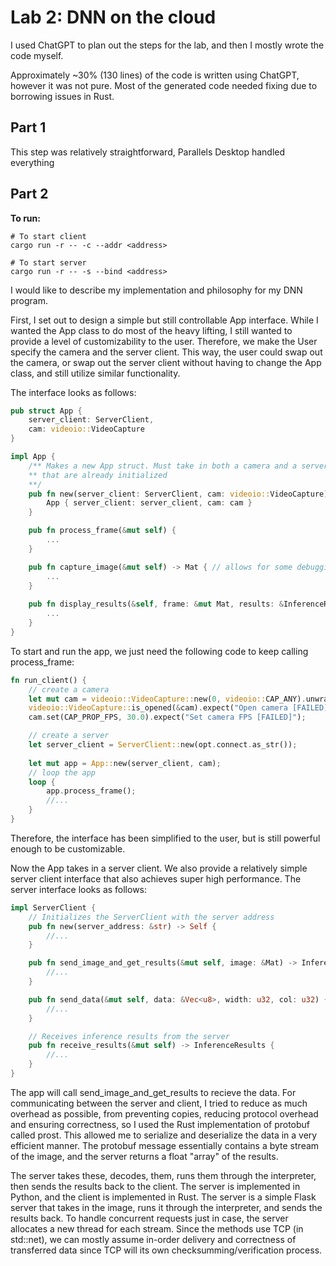 # Lab 2: DNN on the cloud


I used ChatGPT to plan out the steps for the lab, and then I mostly wrote the code myself.

Approximately ~30% (130 lines) of the code is written using ChatGPT, however it was not pure. Most of the generated code needed fixing due to borrowing issues in Rust.

## Part 1
This step was relatively straightforward, Parallels Desktop handled everything

## Part 2

**To run:**

```shell
# To start client
cargo run -r -- -c --addr <address>

# To start server
cargo run -r -- -s --bind <address>

```

I would like to describe my implementation and philosophy for my DNN program.

First, I set out to design a simple but still controllable App interface. While I wanted the App class to do most of the heavy lifting, I still wanted to provide a level of customizability to the user. Therefore, we make the User specify the camera and the server client. This way, the user could swap out the camera, or swap out the server client without having to change the App class, and still utilize similar functionality.

The interface looks as follows:

```rust
pub struct App {
    server_client: ServerClient,
    cam: videoio::VideoCapture
}

impl App {
    /** Makes a new App struct. Must take in both a camera and a server client
    ** that are already initialized
    **/
    pub fn new(server_client: ServerClient, cam: videoio::VideoCapture) -> Self {
        App { server_client: server_client, cam: cam }
    }

    pub fn process_frame(&mut self) {
        ...
    }

    pub fn capture_image(&mut self) -> Mat { // allows for some debugging/custom outputs
        ...
    }
    
    pub fn display_results(&self, frame: &mut Mat, results: &InferenceResults) {
        ...
    }
}
```

To start and run the app, we just need the following code to keep calling process_frame:

```rust
fn run_client() {
    // create a camera
    let mut cam = videoio::VideoCapture::new(0, videoio::CAP_ANY).unwrap(); // 0 is the default camera
    videoio::VideoCapture::is_opened(&cam).expect("Open camera [FAILED]");
    cam.set(CAP_PROP_FPS, 30.0).expect("Set camera FPS [FAILED]");

    // create a server
    let server_client = ServerClient::new(opt.connect.as_str());
    
    let mut app = App::new(server_client, cam);
    // loop the app
    loop {
        app.process_frame();
        //...
    }
}

```

Therefore, the interface has been simplified to the user, but is still powerful enough to be customizable.

Now the App takes in a server client. We also provide a relatively simple server client interface that also achieves super high performance. The server interface looks as follows:

```rust
impl ServerClient {
    // Initializes the ServerClient with the server address
    pub fn new(server_address: &str) -> Self {
        //...
    }

    pub fn send_image_and_get_results(&mut self, image: &Mat) -> InferenceResults {
        //...
    }

    pub fn send_data(&mut self, data: &Vec<u8>, width: u32, col: u32) {
        //...
    }

    // Receives inference results from the server
    pub fn receive_results(&mut self) -> InferenceResults {
        //...
    }
}
```

The app will call send_image_and_get_results to recieve the data. For communicating between the server and client, I tried to reduce as much overhead as possible, from preventing copies, reducing protocol overhead and ensuring correctness, so I used the Rust implementation of protobuf called prost. This allowed me to serialize and deserialize the data in a very efficient manner. The protobuf message essentially contains a byte stream of the image, and the server returns a float "array" of the results.

The server takes these, decodes, them, runs them through the interpreter, then sends the results back to the client. The server is implemented in Python, and the client is implemented in Rust. The server is a simple Flask server that takes in the image, runs it through the interpreter, and sends the results back. To handle concurrent requests just in case, the server allocates a new thread for each stream. Since the methods use TCP (in std::net), we can mostly assume in-order delivery and correctness of transferred data since TCP will its own checksumming/verification process.